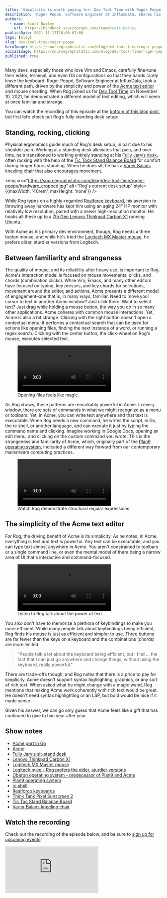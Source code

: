 ```yaml
---
title: 'Simplicity is worth paying for: Dev Tool Time with Roger Peppé'
description: 'Roger Peppé, Software Engineer at InfluxData, shares his standing desk setup, and how the Acme text editor and mouse chording drive his coding workflow.'
authors:
  - name: Scott Bailey
    url: https://handbook.sourcegraph.com/team#scott-bailey
publishDate: 2021-11-17T10:00-07:00
tags: [blog]
slug: dev-tool-time-roger-peppe
heroImage: https://sourcegraphstatic.com/blog/dev-tool-time/roger-peppe/linkedin.png
socialImage: https://sourcegraphstatic.com/blog/dev-tool-time/roger-peppe/linkedin.png
published: true
---
```


Many devs, especially those who love Vim and Emacs, carefully fine-tune their editor, terminal, and even OS configurations so that their hands rarely leave the keyboard. Roger Peppé, Software Engineer at InfluxData, took a different path, driven by the simplicity and power of the [Acme text editor](http://acme.cat-v.org/) and mouse chording. When Rog joined us for [Dev Tool Time](https://info.sourcegraph.com/dev-tool-time) on November 10, 2021, he demonstrated a different model of text editing, which will seem at once familiar and strange.

You can watch the recording of this episode at the [bottom of this blog post](#Watch-the-recording), but first let’s check out Rog’s fully standing desk setup:

## Standing, rocking, clicking

Physical ergonomics guide much of Rog's desk setup, in part due to his shoulder pain. Working at a standing desk alleviates that pain, and over time, he's transitioned to working entirely standing at his [Fully Jarvis desk](https://www.fully.com/standing-desks/jarvis-adjustable-height-desk-bamboo.html), often rocking with the help of the [Tic Tock Stand Balance Board]() for comfort during longer hours standing. When he does sit, he has a [Varier Balans kneeling chair](https://varierchairs.com/kneeling-chairs/variable-balans/) that also encourages movement.

<img src="https://sourcegraphstatic.com/blog/dev-tool-time/roger-peppe/hardware_cropped.jpg" alt="Rog's current desk setup" style={{maxWidth: '40rem', maxHeight: 'none'}} />

While Rog types on a highly-regarded [Realforce keyboard](https://www.realforce.co.jp/en/), his aversion to throwing away hardware has kept him using an aging 24" HP monitor with relatively low resolution, paired with a newer high-resolution monitor. He hooks all these up to a [7th Gen Lenovo Thinkpad Carbon X1](https://www.lenovo.com/us/en/p/laptops/thinkpad/thinkpadx1/x1-carbon-gen-7/22tp2txx17g) running Ubuntu.

With Acme as his primary dev environment, though, Rog needs a three button mouse, and while he's tried the [Logitech MX Master mouse](https://www.logitech.com/en-us/products/mice/mx-master-3.html), he prefers older, sturdier versions from Logitech.

## Between familiarity and strangeness

The quality of mouse, and its reliability after heavy use, is important to Rog. Acme's interaction model is focused on mouse movements, clicks, and chords (combination clicks). While Vim, Emacs, and many other editors have focused on typing, key presses, and key chords for selections, movement around the editor, and actions, Acme presents a different model of engagement–one that is, in many ways, familiar. Need to move your cursor to text in another Acme window? Just click there. Want to select text? Just drag while holding a mouse button, the way you do in so many other applications. Acme coheres with common mouse interactions. Yet, Acme is also a bit strange. Clicking with the right button doesn't open a contextual menu; it performs a contextual search that can be used for actions like opening files, finding the next instance of a word, or running a regex search. Clicking with the center button, the click-wheel on Rog's mouse, executes selected text.

<figure>
    <div className="container my-4 video-embed embed-responsive embed-responsive-16by9">
        <video controls src="https://sourcegraphstatic.com/blog/dev-tool-time/roger-peppe/opening-files-right-click.mov" data-cookieconsent="ignore"></video>
    </div>
    <figcaption style={{textAlign: 'center', fontStyle: 'italic'}}>Opening files feels like magic.</figcaption>
</figure>

As Rog shows, these patterns are remarkably powerful in Acme. In every window, there are sets of commands in what we might recognize as a menu or toolbars. Yet, in Acme, you can write text anywhere and that text is executable. When Rog needs a new command, he writes the script, in Go, the rc shell, or another language, and can execute it just by typing the command name and clicking. Imagine working in Google Docs, opening an edit menu, and clicking on the custom command you wrote. This is the strangeness and familiarity of Acme, which, originally part of the [Plan9 operating system](http://9p.io/plan9/), indicated a different way forward from our contemporary mainstream computing practices.

<figure>
    <div className="container my-4 video-embed embed-responsive embed-responsive-16by9">
        <video controls src="https://sourcegraphstatic.com/blog/dev-tool-time/roger-peppe/Regex-Demo.mov" data-cookieconsent="ignore"></video>
    </div>
    <figcaption style={{textAlign: 'center', fontStyle: 'italic'}}>Watch Rog demonstrate structural regular expressions.</figcaption>
</figure>

## The simplicity of the Acme text editor

For Rog, the driving benefit of Acme is its simplicity. As he notes, in Acme, everything is text and text is powerful. Any text can be executable, and you can type text almost anywhere in Acme. You aren't constrained to toolbars or a single command line, or even the mental model of there being a narrow area of UI that's interactive and command-focused.

<figure>
    <div className="container my-4 video-embed embed-responsive embed-responsive-16by9">
        <video controls src="https://sourcegraphstatic.com/blog/dev-tool-time/roger-peppe/Text-is-powerful-longer.mov" data-cookieconsent="ignore"></video>
    </div>
    <figcaption style={{textAlign: 'center', fontStyle: 'italic'}}>Listen to Rog talk about the power of text.</figcaption>
</figure>

You also don't have to memorize a plethora of keybindings to make you more efficient. While many people talk about keybindings being efficient, Rog finds his mouse is just as efficient and simpler to use. Three buttons are far fewer than the keys on a keyboard and the combinations (chords) are more limited.

> "People talk a lot about the keyboard being efficient, but I find ... the fact that I can just go anywhere and change things, without using the keyboard, really powerful."

There are trade-offs though, and Rog notes that there is a price to pay for simplicity. Acme doesn't support syntax highlighting, graphics, or any sort of rich text. When asked what he might change with a magic wand, Rog mentions that making Acme work coherently with rich text would be great. He doesn't need syntax highlighting or an LSP, but bold would be nice if it made sense.

Given his answer, we can go only guess that Acme feels like a gift that has continued to give to him year after year.

## Show notes

- [Acme port in Go](https://github.com/9fans/go)
- [Acme](http://acme.cat-v.org/)
- [Fully Jarvis sit-stand desk](https://www.fully.com/standing-desks/jarvis-adjustable-height-desk-bamboo.html)
- [Lenovo Thinkpad Carbon X1](https://www.lenovo.com/us/en/p/laptops/thinkpad/thinkpadx1/x1-carbon-gen-7/22tp2txx17g)
- [Logitech MX Master mouse](https://www.logitech.com/en-us/products/mice/mx-master-3.html)
- [Logitech mice - Rog prefers the older, sturdier versions](https://www.logitech.com/en-us/products/mice.html)
- [Oberon operating system - predecessor of Plan9 and Acme](<https://en.wikipedia.org/wiki/Oberon_(operating_system)>)
- [Plan9 operating system](http://9p.io/plan9/)
- [rc shell](http://doc.cat-v.org/plan_9/4th_edition/papers/rc)
- [Realforce keyboards](https://www.realforce.co.jp/en/)
- [Think Tank Pixel Sunscreen 2](https://www.thinktankphoto.com/products/pixel-sunscreen-v2)
- [Tic Toc Stand Balance Board](https://www.fully.com/tic-toc-stand-balance-board.html)
- [Varier Balans kneeling chair](https://varierchairs.com/kneeling-chairs/variable-balans/)

## Watch the recording

Check out the recording of the episode below, and be sure to [sign up for upcoming events](https://info.sourcegraph.com/dev-tool-time)!

<div className="container my-4 video-embed embed-responsive embed-responsive-16by9">
    <iframe className="embed-responsive-item" src="https://www.youtube-nocookie.com/embed/EhsYGnEiRek?autoplay=0&amp;cc_load_policy=0&amp;start=93&amp;end=0&amp;loop=0&amp;controls=1&amp;modestbranding=0&amp;rel=0" allowFullScreen="" allow="accelerometer; autoPlay; encrypted-media; gyroscope; picture-in-picture" frameBorder="0"></iframe>
</div>

